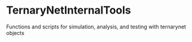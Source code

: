 # TernaryNetInternalTools
Functions and scripts for simulation, analysis, and testing with ternarynet objects 
